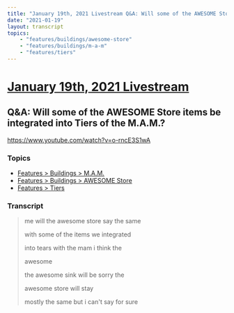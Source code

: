```yaml
---
title: "January 19th, 2021 Livestream Q&A: Will some of the AWESOME Store items be integrated into Tiers of the M.A.M.?"
date: "2021-01-19"
layout: transcript
topics:
    - "features/buildings/awesome-store"
    - "features/buildings/m-a-m"
    - "features/tiers"
---
```

# [January 19th, 2021 Livestream](../2021-01-19.md)
## Q&A: Will some of the AWESOME Store items be integrated into Tiers of the M.A.M.?
https://www.youtube.com/watch?v=o-rncE3S1wA

### Topics
* [Features > Buildings > M.A.M.](../topics/features/buildings/m-a-m.md)
* [Features > Buildings > AWESOME Store](../topics/features/buildings/awesome-store.md)
* [Features > Tiers](../topics/features/tiers.md)

### Transcript

> me will the awesome store say the same
> 
> with some of the items we integrated
> 
> into tears with the mam i think the
> 
> awesome
> 
> the awesome sink will be sorry the
> 
> awesome store will stay
> 
> mostly the same but i can't say for sure
> 
